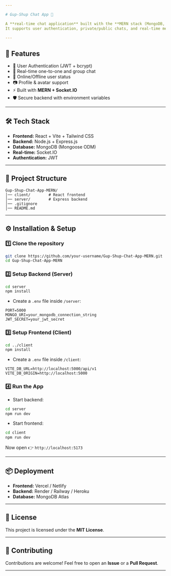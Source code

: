 ```yaml
---

# Gup-Shup Chat App 💬

A **real-time chat application** built with the **MERN stack (MongoDB, Express.js, React, Node.js)**.
It supports user authentication, private/public chats, and real-time messaging using **Socket.IO**.

---
```


## 🚀 Features

* 🔐 User Authentication (JWT + bcrypt)
* 💬 Real-time one-to-one and group chat
* 👀 Online/Offline user status
* 📷 Profile & avatar support
* ⚡ Built with **MERN + Socket.IO**
* 🛡 Secure backend with environment variables

---

## 🛠️ Tech Stack

* **Frontend:** React + Vite + Tailwind CSS
* **Backend:** Node.js + Express.js
* **Database:** MongoDB (Mongoose ODM)
* **Real-time:** Socket.IO
* **Authentication:** JWT

---

## 📂 Project Structure

```
Gup-Shup-Chat-App-MERN/
│── client/        # React frontend
│── server/        # Express backend
│── .gitignore
│── README.md
```

---

## ⚙️ Installation & Setup

### 1️⃣ Clone the repository

```bash
git clone https://github.com/your-username/Gup-Shup-Chat-App-MERN.git
cd Gup-Shup-Chat-App-MERN
```

### 2️⃣ Setup Backend (Server)

```bash
cd server
npm install
```

* Create a `.env` file inside `/server`:

```env
PORT=5000
MONGO_URI=your_mongodb_connection_string
JWT_SECRET=your_jwt_secret
```

### 3️⃣ Setup Frontend (Client)

```bash
cd ../client
npm install
```

* Create a `.env` file inside `/client`:

```env
VITE_DB_URL=http://localhost:5000/api/v1
VITE_DB_ORIGIN=http://localhost:5000
```

### 4️⃣ Run the App

* Start backend:

```bash
cd server
npm run dev
```

* Start frontend:

```bash
cd client
npm run dev
```

Now open 👉 `http://localhost:5173`

---

## 📦 Deployment

* **Frontend:** Vercel / Netlify
* **Backend:** Render / Railway / Heroku
* **Database:** MongoDB Atlas

---

## 📝 License

This project is licensed under the **MIT License**.

---

## 🤝 Contributing

Contributions are welcome! Feel free to open an **Issue** or a **Pull Request**.

---
